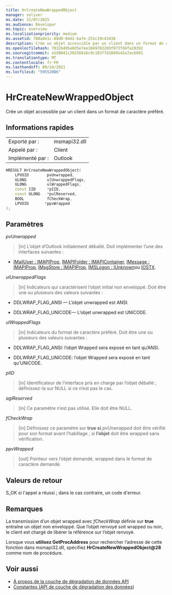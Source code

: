 ```yaml
---
title: HrCreateNewWrappedObject
manager: soliver
ms.date: 12/07/2015
ms.audience: Developer
ms.topic: overview
ms.localizationpriority: medium
ms.assetid: 780ade1c-88d0-04d2-ba7e-251c19c43438
description: Crée un objet accessible par un client dans un format de caractère préféré.
ms.openlocfilehash: 7832b495e8d5e7ee1849782269f073fd4fa28392
ms.sourcegitcommit: a1d9041c20256616c9c183f7d1049142a7ac6991
ms.translationtype: MT
ms.contentlocale: fr-FR
ms.lasthandoff: 09/24/2021
ms.locfileid: "59552086"
---
```

# <a name="hrcreatenewwrappedobject"></a>HrCreateNewWrappedObject

Crée un objet accessible par un client dans un format de caractère préféré.
  
## <a name="quick-info"></a>Informations rapides

|||
|:-----|:-----|
|Exporté par :  <br/> |msmapi32.dll  <br/> |
|Appelé par :  <br/> |Client  <br/> |
|Implémenté par :  <br/> |Outlook  <br/> |
   
```cpp
HRESULT HrCreateNewWrappedObject( 
    LPVOID        pvUnwrapped, 
    ULONG         ulUnwrappedFlags, 
    ULONG         ulWrappedFlags, 
    const IID     *pIID, 
    const ULONG   *pulReserved, 
    BOOL          fCheckWrap, 
    LPVOID       *ppvWrapped 
);

```

## <a name="parameters"></a>Paramètres

_pvUnwrapped_
  
> [in] L’objet d’Outlook initialement déballé. Doit implémenter l’une des interfaces suivantes :
    
   - [IMailUser : IMAPIProp](https://msdn.microsoft.com/library/74c25870-62d9-484a-9a99-4dc35c52479e%28Office.15%29.aspx), [IMAPIFolder : IMAPIContainer](https://msdn.microsoft.com/library/bc2e8d17-7687-43c2-8f01-b677703f7288%28Office.15%29.aspx), [IMessage : IMAPIProp](https://msdn.microsoft.com/library/7e244d40-595e-432c-aa8c-f9f62ca3c138%28Office.15%29.aspx), [IMsgStore : IMAPIProp](https://msdn.microsoft.com/library/20090114-b183-4767-8971-a304a9aa47e6%28Office.15%29.aspx), [IMSLogon : IUnknown](https://msdn.microsoft.com/library/d87093dc-f705-465f-ab3c-944ca0cd3e54%28Office.15%29.aspx)ou [IOSTX](https://msdn.microsoft.com/library/f374d8d9-be8e-2489-d5fe-8a92e0ecfc6f%28Office.15%29.aspx).
    
_ulUnwrappedFlags_
  
> [in] Indicateurs qui caractérisent l’objet initial non enveloppé. Doit être une ou plusieurs des valeurs suivantes :
    
   - DDLWRAP_FLAG_ANSI — L’objet unwrapped est ANSI.
    
   - DDLWRAP_FLAG_UNICODE— L’objet unwrapped est UNICODE.
    
_ulWrappedFlags_
  
>  [in] Indicateurs du format de caractère préféré. Doit être une ou plusieurs des valeurs suivantes : 
    
   - DDLWRAP_FLAG_ANSI: l’objet Wrapped sera exposé en tant qu’ANSI.
    
   - DDLWRAP_FLAG_UNICODE: l’objet Wrapped sera exposé en tant qu’UNICODE.
    
_pIID_
  
>  [in] Identificateur de l’interface pris en charge par l’objet déballé ; définissez-la sur NULL si ce n’est pas le cas. 
    
_agiReserved_
  
>  [in] Ce paramètre n’est pas utilisé. Elle doit être NULL. 
    
_fCheckWrap_
  
>  [in] Définissez ce paramètre sur **true si**  _pvUnwrapped_ doit être vérifié pour son format avant l’habillage ; si **l’objet** doit être wrapped sans vérification. 
    
_ppvWrapped_
  
>  [out] Pointeur vers l’objet demandé, wrapped dans le format de caractère demandé. 
    
## <a name="return-values"></a>Valeurs de retour

S_OK si l'appel a réussi ; dans le cas contraire, un code d'erreur.
  
## <a name="remarks"></a>Remarques

La transmission d’un objet wrapped avec  _fCheckWrap_ définie sur **true** entraîne un objet non enveloppé. Que l’objet renvoyé soit wrapped ou non, le client est chargé de libérer la référence sur l’objet renvoyé. 
  
Lorsque vous **utilisez GetProcAddress** pour rechercher l’adresse de cette fonction dans msmapi32.dll, spécifiez **HrCreateNewWrappedObject@28** comme nom de procédure. 
  
## <a name="see-also"></a>Voir aussi

- [À propos de la couche de dégradation de données API](about-the-data-degradation-layer-api.md)
- [Constantes (API de couche de dégradation des données)](constants-data-degradation-layer-api.md)


